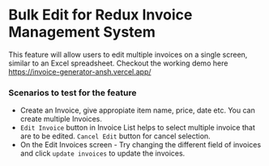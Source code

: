 # Bulk Edit for Redux Invoice Management System

This feature will allow users to edit multiple invoices on a single screen, similar to an Excel spreadsheet. Checkout the working demo here <https://invoice-generator-ansh.vercel.app/>

### Scenarios to test for the feature

- Create an Invoice, give appropiate item name, price, date etc. You can create multiple Invoices.
- `Edit Invoice` button in Invoice List helps to select multiple invoice that are to be edited. `Cancel Edit` button for cancel selection.
- On the Edit Invoices screen - Try changing the different field of invoices and click `update invoices` to update the invoices.

 

